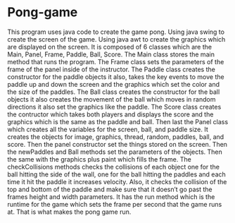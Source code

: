 # Pong-game

This program uses java code to create the game pong. Using java swing to create the screen of the game. Using java awt to create the graphics which are displayed on the screen. It is composed of 6 classes which are the Main, Panel, Frame, Paddle, Ball, Score. The Main class stores the main method that runs the program. The Frame class sets the parameters of the frame of the panel inside of the instructor. The Paddle class creates the constructor for the paddle objects it also, takes the key events to move the paddle up and down the screen and the graphics which set the color and the size of the paddles. The Ball class creates the constructor for the ball objects it also creates the movement of the ball which moves in random directions it also set the graphics like the paddle. The Score class creates the contructor which takes both players and displays the score and the graphics which is the same as the paddle and ball. Then last the Panel class which creates all the variables for the screen, ball, and paddle size. It creates the objects for image, graphics, thread, random, paddles, ball, and score. Then the panel constructor set the things stored on the screen. Then the newPaddles and Ball methods set the parameters of the objects. Then the same with the graphics plus paint which fills the frame. The checkCollisions methods checks the collisions of each object one for the ball hitting the side of the wall, one for the ball hitting the paddles and each time it hit the paddle it increases velocity. Also, it checks the collision of the top and bottom of the paddle and make sure that it doesn’t go past the frames height and width parameters. It has the run method which is the runtime for the game which sets the frame per second that the game runs at. That is what makes the pong game run.
